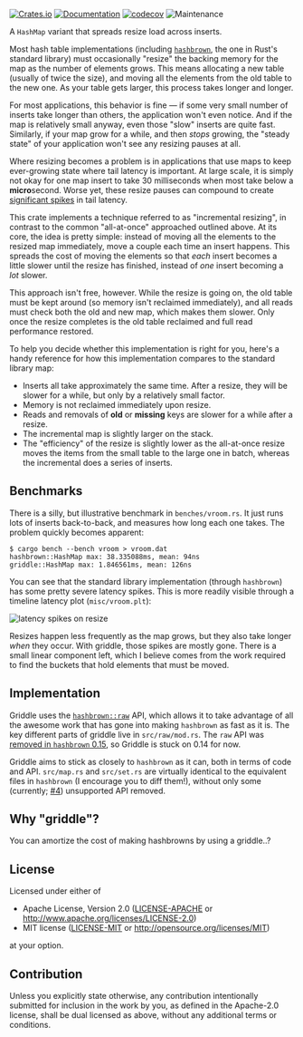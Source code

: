 [![Crates.io](https://img.shields.io/crates/v/griddle.svg)](https://crates.io/crates/griddle)
[![Documentation](https://docs.rs/griddle/badge.svg)](https://docs.rs/griddle/)
[![codecov](https://codecov.io/gh/jonhoo/griddle/graph/badge.svg?token=D9aE15xWkz)](https://codecov.io/gh/jonhoo/griddle)
![Maintenance](https://img.shields.io/badge/maintenance-experimental-blue.svg)

A `HashMap` variant that spreads resize load across inserts.

Most hash table implementations (including [`hashbrown`], the one in
Rust's standard library) must occasionally "resize" the backing memory
for the map as the number of elements grows. This means allocating a new
table (usually of twice the size), and moving all the elements from the
old table to the new one. As your table gets larger, this process takes
longer and longer.

For most applications, this behavior is fine — if some very small number
of inserts take longer than others, the application won't even notice.
And if the map is relatively small anyway, even those "slow" inserts are
quite fast. Similarly, if your map grow for a while, and then _stops_
growing, the "steady state" of your application won't see any resizing
pauses at all.

Where resizing becomes a problem is in applications that use maps to
keep ever-growing state where tail latency is important. At large scale,
it is simply not okay for one map insert to take 30 milliseconds when
most take below a **micro**second. Worse yet, these resize pauses
can compound to create [significant spikes] in tail latency.

This crate implements a technique referred to as "incremental resizing",
in contrast to the common "all-at-once" approached outlined above. At
its core, the idea is pretty simple: instead of moving all the elements
to the resized map immediately, move a couple each time an insert
happens. This spreads the cost of moving the elements so that _each_
insert becomes a little slower until the resize has finished, instead of
_one_ insert becoming a _lot_ slower.

This approach isn't free, however. While the resize is going on, the old
table must be kept around (so memory isn't reclaimed immediately), and
all reads must check both the old and new map, which makes them slower.
Only once the resize completes is the old table reclaimed and full read
performance restored.

To help you decide whether this implementation is right for you, here's
a handy reference for how this implementation compares to the standard
library map:

 - Inserts all take approximately the same time.
   After a resize, they will be slower for a while, but only by a
   relatively small factor.
 - Memory is not reclaimed immediately upon resize.
 - Reads and removals of **old** or **missing** keys are slower for a
   while after a resize.
 - The incremental map is slightly larger on the stack.
 - The "efficiency" of the resize is slightly lower as the all-at-once
   resize moves the items from the small table to the large one in
   batch, whereas the incremental does a series of inserts.

## Benchmarks

There is a silly, but illustrative benchmark in `benches/vroom.rs`. It
just runs lots of inserts back-to-back, and measures how long each one
takes. The problem quickly becomes apparent:

```console
$ cargo bench --bench vroom > vroom.dat
hashbrown::HashMap max: 38.335088ms, mean: 94ns
griddle::HashMap max: 1.846561ms, mean: 126ns
```

You can see that the standard library implementation (through
`hashbrown`) has some pretty severe latency spikes. This is more readily
visible through a timeline latency plot (`misc/vroom.plt`):

![latency spikes on resize](https://raw.githubusercontent.com/jonhoo/griddle/master/misc/vroom.png)

Resizes happen less frequently as the map grows, but they also take
longer _when_ they occur. With griddle, those spikes are mostly gone.
There is a small linear component left, which I believe comes from the
work required to find the buckets that hold elements that must be moved.

## Implementation

Griddle uses the
[`hashbrown::raw`](https://docs.rs/hashbrown/0.14/hashbrown/raw/index.html)
API, which allows it to take advantage of all the awesome work that has
gone into making `hashbrown` as fast as it is. The key different parts
of griddle live in `src/raw/mod.rs`. The `raw` API was [removed in
`hashbrown` 0.15](https://github.com/rust-lang/hashbrown/issues/545), so
Griddle is stuck on 0.14 for now.

Griddle aims to stick as closely to `hashbrown` as it can, both in terms
of code and API. `src/map.rs` and `src/set.rs` are virtually identical
to the equivalent files in `hashbrown` (I encourage you to diff them!),
without only some (currently;
[#4](https://github.com/jonhoo/griddle/issues/4)) unsupported API
removed.

## Why "griddle"?

You can amortize the cost of making hashbrowns by using a griddle..?

[`hashbrown`]: https://crates.io/crates/hashbrown
[significant spikes]: https://twitter.com/jonhoo/status/1277618908355313670

## License

Licensed under either of

 * Apache License, Version 2.0
   ([LICENSE-APACHE](LICENSE-APACHE) or http://www.apache.org/licenses/LICENSE-2.0)
 * MIT license
   ([LICENSE-MIT](LICENSE-MIT) or http://opensource.org/licenses/MIT)

at your option.

## Contribution

Unless you explicitly state otherwise, any contribution intentionally submitted
for inclusion in the work by you, as defined in the Apache-2.0 license, shall be
dual licensed as above, without any additional terms or conditions.
